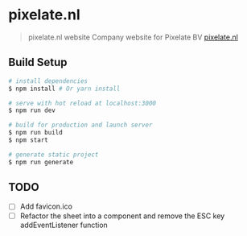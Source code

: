 # pixelate.nl

> pixelate.nl website 
Company website for Pixelate BV
[pixelate.nl](https://pixelate.nl)

## Build Setup

``` bash
# install dependencies
$ npm install # Or yarn install

# serve with hot reload at localhost:3000
$ npm run dev

# build for production and launch server
$ npm run build
$ npm start

# generate static project
$ npm run generate
```

## TODO
* [ ] Add favicon.ico
* [ ] Refactor the sheet into a component and remove the ESC key addEventListener function
